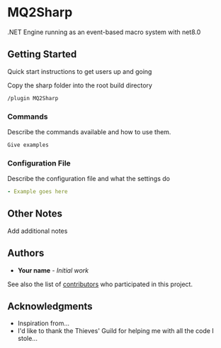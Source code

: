 # MQ2Sharp

.NET Engine running as an event-based macro system with net8.0

## Getting Started

Quick start instructions to get users up and going

Copy the sharp folder into the root build directory

```txt
/plugin MQ2Sharp
```

### Commands

Describe the commands available and how to use them.

```txt
Give examples
```

### Configuration File

Describe the configuration file and what the settings do

```yaml
- Example goes here
```

## Other Notes

Add additional notes

## Authors

* **Your name** - *Initial work*

See also the list of [contributors](https://github.com/your/project/contributors) who participated in this project.

## Acknowledgments

* Inspiration from...
* I'd like to thank the Thieves' Guild for helping me with all the code I stole...
